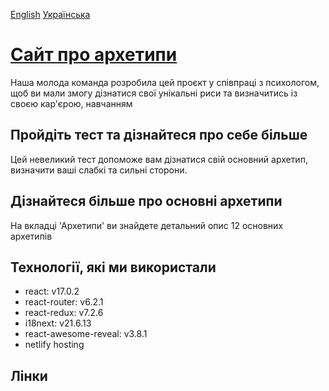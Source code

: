 [English](./README.en.md)
[Українська](./README.md)

# [Сайт про архетипи](https://unreal-me.com/)

Наша молода команда розробила цей проєкт у співпраці з психологом, щоб ви мали змогу дізнатися свої унікальні риси та визначитись із своєю кар'єрою, навчанням

## Пройдіть тест та дізнайтеся про себе більше

Цей невеликий тест допоможе вам дізнатися свій основний архетип, визначити ваші слабкі та сильні сторони.

## Дізнайтеся більше про основні архетипи

На вкладці 'Архетипи' ви знайдете детальний опис 12 основних архетипів

## Технології, які ми використали

- react: v17.0.2
- react-router: v6.2.1
- react-redux: v7.2.6
- i18next: v21.6.13
- react-awesome-reveal: v3.8.1
- netlify hosting

## Лінки

